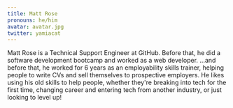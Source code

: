 ```yaml
---
title: Matt Rose
pronouns: he/him
avatar: avatar.jpg
twitter: yamiacat
---
```


Matt Rose is a Technical Support Engineer at GitHub. Before that, he did a software development bootcamp and worked as a web developer. ...and before that, he worked for 6 years as an employability skills trainer, helping people to write CVs and sell themselves to prospective employers. He likes using his old skills to help people, whether they're breaking into tech for the first time, changing career and entering tech from another industry, or just looking to level up!
